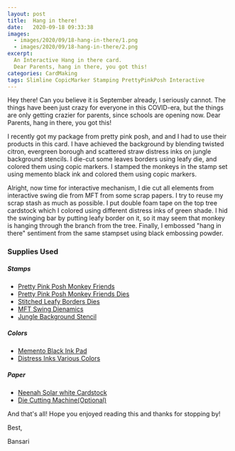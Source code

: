 ```yaml
---
layout: post
title:  Hang in there!
date:   2020-09-18 09:33:38
images: 
  - images/2020/09/18-hang-in-there/1.png
  - images/2020/09/18-hang-in-there/2.png
excerpt:
  An Interactive Hang in there card.
  Dear Parents, hang in there, you got this!
categories: CardMaking
tags: Slimline CopicMarker Stamping PrettyPinkPosh Interactive
---
```


Hey there! Can you believe it is September already, I seriously cannot. The things have been just crazy for everyone in this COVID-era, but the things are only getting crazier for parents, since schools are opening now. Dear Parents, hang in there, you got this!

I recently got my package from pretty pink posh, and and I had to use their products in this card. I have achieved the background by blending twisted citron, evergreen borough and scattered straw distress inks on jungle background stencils. I die-cut some leaves borders using leafy die, and colored them using copic markers. I stamped the monkeys in the stamp set using memento black ink and colored them using copic markers.

Alright, now time for interactive mechanism, I die cut all elements from interactive swing die from MFT from some scrap papers. I try to reuse my scrap stash as much as possible. I put double foam tape on the top tree cardstock which I colored using different distress inks of green shade. I hid the swinging bar by putting leafy border on it, so it may seem that monkey is hanging through the branch from the tree. Finally, I embossed "hang in there" sentiment from the same stampset using black embossing powder.

### Supplies Used
##### Stamps
 - [Pretty Pink Posh Monkey Friends](!https://prettypinkposh.com/products/monkey-friends-stamp-set)
 - [Pretty Pink Posh Monkey Friends Dies](!https://prettypinkposh.com/products/monkey-friends-coordinating-dies)
 - [Stitched Leafy Borders Dies](!https://prettypinkposh.com/collections/borders/products/stitched-leafy-borders-dies)
 - [MFT Swing Dienamics](!https://mftstamps.com/products/interactive-swing-die-namics)
 - [Jungle Background Stencil](!https://prettypinkposh.com/collections/stencils/products/jungle-background-stencil)

##### Colors
 - [Memento Black Ink Pad](!https://amz.run/3qfD)
 - [Distress Inks Various Colors](!https://amz.run/3qgY)

##### Paper
 - [Neenah Solar white Cardstock](!https://www.joann.com/classic-crest-250-pk-8.5x11-cardstocks-solar-white/15722937.html)
 - [Die Cutting Machine(Optional)](!https://www.amazon.com/Sizzix-660425-Machine-8-Inch-White/dp/B00R50G34U)

And that's all! Hope you enjoyed reading this and thanks for stopping by!

Best,

Bansari